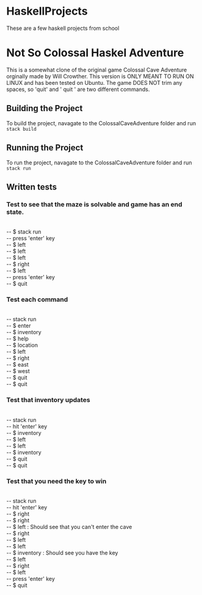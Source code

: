 # HaskellProjects
These are a few haskell projects from school


# Not So Colossal Haskel Adventure
This is a somewhat clone of the original game Colossal Cave Adventure orginally made by Will Crowther. This version is ONLY MEANT TO RUN ON LINUX and has been tested on Ubuntu. The game DOES NOT trim any spaces, so 'quit' and '  quit  ' are two different commands. 
## Building the Project
To build the project, navagate to the ColossalCaveAdventure folder and run `stack build`
## Running the Project
To run the project, navagate to the ColossalCaveAdventure folder and run `stack run`
## Written tests
### Test to see that the maze is solvable and game has an end state. 
<br>-- $ stack run
<br>-- press 'enter' key
<br>-- $ left
<br>-- $ left
<br>-- $ left
<br>-- $ right
<br>-- $ left
<br>-- press 'enter' key
<br>-- $ quit

### Test each command
<br>-- stack run
<br>-- $ enter
<br>-- $ inventory
<br>-- $ help
<br>-- $ location
<br>-- $ left
<br>-- $ right
<br>-- $ east
<br>-- $ west
<br>-- $ quit
<br>-- $ quit

### Test that inventory updates
<br>-- stack run
<br>-- hit 'enter' key
<br>-- $ inventory
<br>-- $ left
<br>-- $ left
<br>-- $ inventory
<br>-- $ quit
<br>-- $ quit

### Test that you need the key to win
<br>-- stack run
<br>-- hit 'enter' key
<br>-- $ right 
<br>-- $ right 
<br>-- $ left : Should see that you can't enter the cave
<br>-- $ right 
<br>-- $ left
<br>-- $ left
<br>-- $ inventory : Should see you have the key
<br>-- $ left
<br>-- $ right
<br>-- $ left
<br>-- press 'enter' key
<br>-- $ quit

